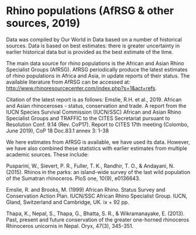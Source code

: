 # Rhino populations (AfRSG & other sources, 2019)

Data was compiled by Our World in Data based on a number of historical sources. Data is based on best estimates: there is greater uncertainty in earlier historical data but is provided as the best estimate of the time. 

The main data source for rhino populations is the African and Asian Rhino Specialist Groups (AfRSG). AfRSG periodically produce the latest estimates of rhino populations in Africa and Asia, in update reports of their status. The available literature from AfRSG can be accessed at: http://www.rhinoresourcecenter.com/index.php?s=1&act=refs.

Citation of the latest report is as follows:
Emslie, R.H. et al., 2019. African and Asian rhinoceroses - status, conservation and trade. A report from the IUCN Species Survival Commission (IUCN/SSC) African and Asian Rhino Specialist Groups and TRAFFIC to the CITES Secretariat pursuant to Resolution Conf. 9.14 (Rev. CoP17). Report to CITES 17th meeting (Colombo, June 2019), CoP 18 Doc.83.1 annex 3: 1-38

We here estimates from AfRSG is available, we have used its data. However, we have also combined these statistics with earlier estimates from multiple academic sources. These include:

Pusparini, W., Sievert, P. R., Fuller, T. K., Randhir, T. O., & Andayani, N. (2015). Rhinos in the parks: an island-wide survey of the last wild population of the Sumatran rhinoceros. PloS one, 10(9), e0136643.

Emslie, R. and Brooks, M. (1999) African Rhino. Status Survey and Conservation Action Plan. IUCN/SSC African Rhino
Specialist Group. IUCN, Gland, Switzerland and Cambridge, UK. ix + 92 pp.

Thapa, K., Nepal, S., Thapa, G., Bhatta, S. R., & Wikramanayake, E. (2013). Past, present and future conservation of the greater one-horned rhinoceros Rhinoceros unicornis in Nepal. Oryx, 47(3), 345-351.